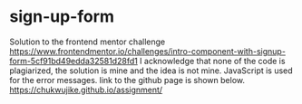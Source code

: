 # sign-up-form
Solution to the frontend mentor challenge 
https://www.frontendmentor.io/challenges/intro-component-with-signup-form-5cf91bd49edda32581d28fd1
I acknowledge that none of the code is plagiarized, the solution is mine and the idea is not mine.
JavaScript is used for the error messages.
link to the github page is shown below.
https://chukwujike.github.io/assignment/
